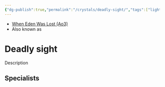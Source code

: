 ```yaml
---
{"dg-publish":true,"permalink":"/crystals/deadly-sight/","tags":["light dark universal","offense defense utility","control sense alter","forcepower"]}
---
```


- [When Eden Was Lost (Ao3)](https://archiveofourown.org/works/19334440/chapters/45992584)
- Also known as 
# Deadly sight
Description

**Specialists**
- 